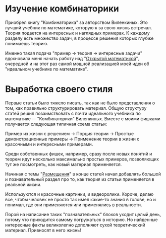 # Изучение комбинаторики

Приобрел книгу "Комбинаторика" за авторством Виленкиных.
Это лучший учебник по математике, которую я за свою жизнь встречал.
Теория подается на интересных и наглядных примерах.
К каждому разделу есть множество задач, в процессе решения которых глубже понимаешь теорию.

Именно такая подача "пример → теория → интересные задачи" вдохновила меня начать работу над "[Открытой математикой](p:omath)", очередной и на этот раз самой мощной реализацией моей идеи об "идеальном учебнике по математике".

# Выработка своего стиля

Первые статьи было тяжело писать, так как не было представления о том, как правильно структурировать материал.
Общую структуру статей решил позаимствовать с почти идеального учебника по математике -- "Комбинаторики" Виленкиных.
Вместе с моими фишками получается следующая типичная схема статьи:

Пример из жизни с решением → Порция теории → Простые демонстрационные примеры → Применение теории в жизни с красочными и интересными примерами.

Среди собственных фишек, например, сразу после новых понятий и теорем идут несколько максимально простых примеров, позволяющих тут же посмотреть, как новый материал применяется.

Начиная с темы "[Размещения](https://omath.ru/article/combinatorics/arrangement/)" в конце статей начал добавлять большой и познавательный раздел про то, как теория из статьи применяется в реальной жизни.

Используются и красочные картинки, и видеоролики.
Короче, делаю все, чтобы человек не просто так имел какие-то знания в голове, но и понимал, где они применяются или применялись в реальности.

Порой на написание таких "познавательных" блоков уходит целый день, потому что приходится самому погружаться в историю.
Но найденные интересные факты великолепно дополняют сухой теоретический материал.
Привносят в него жизнь!
